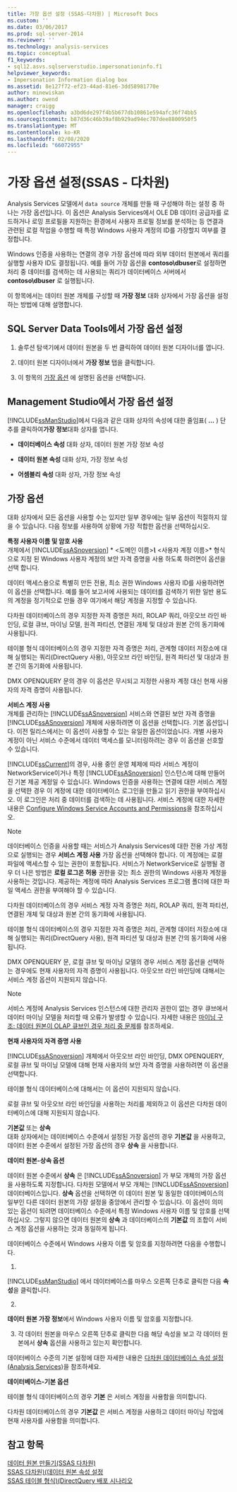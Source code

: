 ```yaml
---
title: 가장 옵션 설정 (SSAS-다차원) | Microsoft Docs
ms.custom: ''
ms.date: 03/06/2017
ms.prod: sql-server-2014
ms.reviewer: ''
ms.technology: analysis-services
ms.topic: conceptual
f1_keywords:
- sql12.asvs.sqlserverstudio.impersonationinfo.f1
helpviewer_keywords:
- Impersonation Information dialog box
ms.assetid: 8e127f72-ef23-44ad-81e6-3dd58981770e
author: minewiskan
ms.author: owend
manager: craigg
ms.openlocfilehash: a3bd6de297f4b5b677db10861e594afc36f74bb5
ms.sourcegitcommit: b87d36c46b39af8b929ad94ec707dee8800950f5
ms.translationtype: MT
ms.contentlocale: ko-KR
ms.lasthandoff: 02/08/2020
ms.locfileid: "66072955"
---
```

# <a name="set-impersonation-options-ssas---multidimensional"></a>가장 옵션 설정(SSAS - 다차원)
  Analysis Services 모델에서 `data source` 개체를 만들 때 구성해야 하는 설정 중 하나는 가장 옵션입니다. 이 옵션은 Analysis Services에서 OLE DB 데이터 공급자를 로드하거나 로밍 프로필을 지원하는 환경에서 사용자 프로필 정보를 분석하는 등 연결과 관련된 로컬 작업을 수행할 때 특정 Windows 사용자 계정의 ID를 가장할지 여부를 결정합니다.  
  
 Windows 인증을 사용하는 연결의 경우 가장 옵션에 따라 외부 데이터 원본에서 쿼리를 실행할 사용자 ID도 결정됩니다. 예를 들어 가장 옵션을 **contoso\dbuser**로 설정하면 처리 중 데이터를 검색하는 데 사용되는 쿼리가 데이터베이스 서버에서 **contoso\dbuser** 로 실행됩니다.  
  
 이 항목에서는 데이터 원본 개체를 구성할 때 **가장 정보** 대화 상자에서 가장 옵션을 설정하는 방법에 대해 설명합니다.  
  
## <a name="set-impersonation-options-in-sql-server-data-tools"></a>SQL Server Data Tools에서 가장 옵션 설정  
  
1.  솔루션 탐색기에서 데이터 원본을 두 번 클릭하여 데이터 원본 디자이너를 엽니다.  
  
2.  데이터 원본 디자이너에서 **가장 정보** 탭을 클릭합니다.  
  
3.  이 항목의 [가장 옵션](#bkmk_options) 에 설명된 옵션을 선택합니다.  
  
## <a name="set-impersonation-options-in-management-studio"></a>Management Studio에서 가장 옵션 설정  
 
  [!INCLUDE[ssManStudio](../../includes/ssmanstudio-md.md)]에서 다음과 같은 대화 상자의 속성에 대한 줄임표( **...** ) 단추를 클릭하여**가장 정보**대화 상자를 엽니다.  
  
-   **데이터베이스 속성** 대화 상자, 데이터 원본 가장 정보 속성  
  
-   **데이터 원본 속성** 대화 상자, 가장 정보 속성  
  
-   **어셈블리 속성** 대화 상자, 가장 정보 속성  
  
##  <a name="bkmk_options"></a>가장 옵션  
 대화 상자에서 모든 옵션을 사용할 수는 있지만 일부 경우에는 일부 옵션이 적절하지 않을 수 있습니다. 다음 정보를 사용하여 상황에 가장 적합한 옵션을 선택하십시오.  
  
 **특정 사용자 이름 및 암호 사용**  
 개체에서 [!INCLUDE[ssASnoversion](../../includes/ssasnoversion-md.md)] * \<도메인 이름>***\\*** \<사용자 계정 이름>* 형식으로 지정 된 Windows 사용자 계정의 보안 자격 증명을 사용 하도록 하려면이 옵션을 선택 합니다.  
  
 데이터 액세스용으로 특별히 만든 전용, 최소 권한 Windows 사용자 ID를 사용하려면 이 옵션을 선택합니다. 예를 들어 보고서에 사용되는 데이터를 검색하기 위한 일반 용도의 계정을 정기적으로 만들 경우 여기에서 해당 계정을 지정할 수 있습니다.  
  
 다차원 데이터베이스의 경우 지정한 자격 증명은 처리, ROLAP 쿼리, 아웃오브 라인 바인딩, 로컬 큐브, 마이닝 모델, 원격 파티션, 연결된 개체 및 대상과 원본 간의 동기화에 사용됩니다.  
  
 테이블 형식 데이터베이스의 경우 지정한 자격 증명은 처리, 관계형 데이터 저장소에 대해 실행되는 쿼리(DirectQuery 사용), 아웃오브 라인 바인딩, 원격 파티션 및 대상과 원본 간의 동기화에 사용됩니다.  
  
 DMX OPENQUERY 문의 경우 이 옵션은 무시되고 지정한 사용자 계정 대신 현재 사용자의 자격 증명이 사용됩니다.  
  
 **서비스 계정 사용**  
 개체를 관리하는 [!INCLUDE[ssASnoversion](../../includes/ssasnoversion-md.md)] 서비스와 연결된 보안 자격 증명을 [!INCLUDE[ssASnoversion](../../includes/ssasnoversion-md.md)] 개체에 사용하려면 이 옵션을 선택합니다. 기본 옵션입니다. 이전 릴리스에서는 이 옵션이 사용할 수 있는 유일한 옵션이었습니다. 개별 사용자 계정이 아닌 서비스 수준에서 데이터 액세스를 모니터링하려는 경우 이 옵션을 선호할 수 있습니다.  
  
 
  [!INCLUDE[ssCurrent](../../includes/sscurrent-md.md)]의 경우, 사용 중인 운영 체제에 따라 서비스 계정이 NetworkService이거나 특정 [!INCLUDE[ssASnoversion](../../includes/ssasnoversion-md.md)] 인스턴스에 대해 만들어진 기본 제공 계정일 수 있습니다. Windows 인증을 사용하는 연결에 대한 서비스 계정을 선택한 경우 이 계정에 대한 데이터베이스 로그인을 만들고 읽기 권한을 부여하십시오. 이 로그인은 처리 중 데이터를 검색하는 데 사용됩니다. 서비스 계정에 대한 자세한 내용은 [Configure Windows Service Accounts and Permissions](../../database-engine/configure-windows/configure-windows-service-accounts-and-permissions.md)을 참조하십시오.  
  
> [!NOTE]  
>  데이터베이스 인증을 사용할 때는 서비스가 Analysis Services에 대한 전용 가상 계정으로 실행되는 경우 **서비스 계정 사용** 가장 옵션을 선택해야 합니다. 이 계정에는 로컬 파일에 액세스할 수 있는 권한이 포함됩니다. 서비스가 NetworkService로 실행될 경우 더 나은 방법은 **로컬 로그온 허용** 권한을 갖는 최소 권한의 Windows 사용자 계정을 사용하는 것입니다. 제공하는 계정에 따라 Analysis Services 프로그램 폴더에 대한 파일 액세스 권한을 부여해야 할 수 있습니다.  
  
 다차원 데이터베이스의 경우 서비스 계정 자격 증명은 처리, ROLAP 쿼리, 원격 파티션, 연결된 개체 및 대상과 원본 간의 동기화에 사용됩니다.  
  
 테이블 형식 데이터베이스의 경우 지정한 자격 증명은 처리, 관계형 데이터 저장소에 대해 실행되는 쿼리(DirectQuery 사용), 원격 파티션 및 대상과 원본 간의 동기화에 사용됩니다.  
  
 DMX OPENQUERY 문, 로컬 큐브 및 마이닝 모델의 경우 서비스 계정 옵션을 선택하는 경우에도 현재 사용자의 자격 증명이 사용됩니다. 아웃오브 라인 바인딩에 대해서는 서비스 계정 옵션이 지원되지 않습니다.  
  
> [!NOTE]  
>  서비스 계정에 Analysis Services 인스턴스에 대한 관리자 권한이 없는 경우 큐브에서 데이터 마이닝 모델을 처리할 때 오류가 발생할 수 있습니다. 자세한 내용은 [마이닝 구조: 데이터 원본이 OLAP 큐브인 경우 처리 중 문제](https://go.microsoft.com/fwlink/?LinkId=251610)를 참조하세요.  
  
 **현재 사용자의 자격 증명 사용**  
 
  [!INCLUDE[ssASnoversion](../../includes/ssasnoversion-md.md)] 개체에서 아웃오브 라인 바인딩, DMX OPENQUERY, 로컬 큐브 및 마이닝 모델에 대해 현재 사용자의 보안 자격 증명을 사용하려면 이 옵션을 선택합니다.  
  
 테이블 형식 데이터베이스에 대해서는 이 옵션이 지원되지 않습니다.  
  
 로컬 큐브 및 아웃오브 라인 바인딩을 사용하는 처리를 제외하고 이 옵션은 다차원 데이터베이스에 대해 지원되지 않습니다.  
  
 **기본값** 또는 **상속**  
 대화 상자에서는 데이터베이스 수준에서 설정된 가장 옵션의 경우 **기본값** 을 사용하고, 데이터 원본 수준에서 설정된 가장 옵션의 경우 **상속** 을 사용합니다.  
  
 **데이터 원본-상속 옵션**  
  
 데이터 원본 수준에서 **상속** 은 [!INCLUDE[ssASnoversion](../../includes/ssasnoversion-md.md)] 가 부모 개체의 가장 옵션을 사용하도록 지정합니다. 다차원 모델에서 부모 개체는 [!INCLUDE[ssASnoversion](../../includes/ssasnoversion-md.md)] 데이터베이스입니다. 
  **상속** 옵션을 선택하면 이 데이터 원본 및 동일한 데이터베이스의 일부인 다른 데이터 원본의 가장 설정을 중앙에서 관리할 수 있습니다. 이 옵션이 의미 있는 옵션이 되려면 데이터베이스 수준에서 특정 Windows 사용자 이름 및 암호를 선택하십시오. 그렇지 않으면 데이터 원본의 **상속** 과 데이터베이스의 **기본값** 의 조합이 서비스 계정 옵션을 사용하는 것과 동일하게 됩니다.  
  
 데이터베이스 수준에서 Windows 사용자 이름 및 암호를 지정하려면 다음을 수행합니다.  
  
1.  
  [!INCLUDE[ssManStudio](../../includes/ssmanstudio-md.md)] 에서 데이터베이스를 마우스 오른쪽 단추로 클릭한 다음 **속성**을 클릭합니다.  
  
2.  
  **데이터 원본 가장 정보**에서 Windows 사용자 이름 및 암호를 지정합니다.  
  
3.  각 데이터 원본을 마우스 오른쪽 단추로 클릭한 다음 해당 속성을 보고 각 데이터 원본에서 **상속** 옵션을 사용하고 있는지 확인합니다.  
  
 데이터베이스 수준의 기본 설정에 대한 자세한 내용은 [다차원 데이터베이스 속성 설정&#40;Analysis Services&#41;](set-multidimensional-database-properties-analysis-services.md)을 참조하세요.  
  
 **데이터베이스-기본 옵션**  
  
 테이블 형식 데이터베이스의 경우 **기본** 은 서비스 계정을 사용함을 의미합니다.  
  
 다차원 데이터베이스의 경우 **기본값** 은 서비스 계정을 사용하고 데이터 마이닝 작업에 현재 사용자를 사용함을 의미합니다.  
  
## <a name="see-also"></a>참고 항목  
 [데이터 원본 만들기&#40;SSAS 다차원&#41;](create-a-data-source-ssas-multidimensional.md)   
 [SSAS 다차원&#41;&#40;데이터 원본 속성 설정](set-data-source-properties-ssas-multidimensional.md)   
 [SSAS 테이블 형식&#41;&#40;DirectQuery 배포 시나리오](../directquery-deployment-scenarios-ssas-tabular.md)  
  
  
